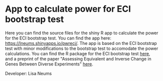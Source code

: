 # App to calculate power for ECI bootstrap test

Here you can find the source files for the shiny R app to calculate the power for the ECI bootstrap test. You can find the app here:  https://lneums.shinyapps.io/pwreci/.
The app is based on the ECI bootstrap test with minor modifications to the bootstrap test to accomodate the power calculations. You can find the R package for the ECI bootstrap test [here](https://github.com/Hecate08/ECIbootstrap), and a preprint of the paper "Assessing Equivalent and Inverse Change in Genes Between Diverse Experiments" [here](https://www.researchgate.net/publication/356022162_Assessing_Equivalent_and_Inverse_Change_in_Genes_Between_Diverse_Experiments).

Developer: Lisa Neums

